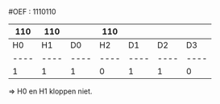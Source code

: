 #OEF : 1110110

|110 |110 |    |110 |    |    |    |
|----|----|----|----|----|----|----|
|H0  |H1  |D0  |H2  |D1  |D2  |D3  |
|----|----|----|----|----|----|----|
|1   |1   |1   |0   |1   |1   |0   |

=> H0 en H1 kloppen niet.
